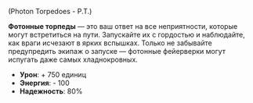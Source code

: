 (Photon Torpedoes - P.T.)

**Фотонные торпеды** — это ваш ответ на все неприятности, которые могут встретиться на пути. Запускайте их с гордостью и наблюдайте, как враги исчезают в ярких вспышках. Только не забывайте предупредить экипаж о запуске — фотонные фейерверки могут испугать даже самых хладнокровных.

- **Урон**: + 750 единиц
- **Энергия**: - 100
- **Надежность**: 80%